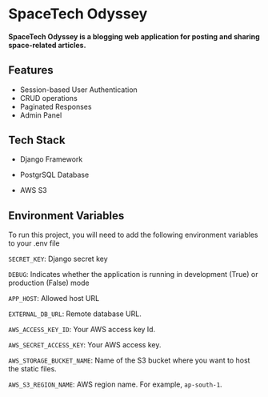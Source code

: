 # SpaceTech Odyssey

#### SpaceTech Odyssey is a blogging web application for posting and sharing space-related articles.

## Features

- Session-based User Authentication
- CRUD operations
- Paginated Responses
- Admin Panel

## Tech Stack

- Django Framework

- PostgrSQL Database

- AWS S3

## Environment Variables

To run this project, you will need to add the following environment variables to your .env file

`SECRET_KEY`: Django secret key

`DEBUG`: Indicates whether the application is running in development (True) or production (False) mode

`APP_HOST`: Allowed host URL

`EXTERNAL_DB_URL`: Remote database URL.

`AWS_ACCESS_KEY_ID`: Your AWS access key Id.

`AWS_SECRET_ACCESS_KEY`: Your AWS access key.

`AWS_STORAGE_BUCKET_NAME`: Name of the S3 bucket where you want to host the static files.

`AWS_S3_REGION_NAME`: AWS region name. For example, `ap-south-1`.
